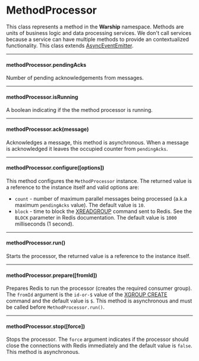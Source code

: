 # MethodProcessor

This class represents a method in the **Warship** namespace. Methods are units of business logic and data processing services. We don't call services because a service can have multiple methods to provide an contextualized functionality. This class extends [AsyncEventEmitter](api-documentation/async-event-emitter.md).

---------------------------------

#### methodProcessor.pendingAcks

Number of pending acknowledgements from messages.

---------------------------------

#### methodProcessor.isRunning

A boolean indicating if the the method processor is running.

---------------------------------

#### methodProcessor.ack(message)

Acknowledges a message, this method is asynchronous. When a message is acknowledged it leaves the occupied counter from `pendingAcks`.

---------------------------------

#### methodProcessor.configure([options])

This method configures the `MethodProcessor` instance. The returned value is a reference to the instance itself and valid options are:

- `count` - number of maximum parallel messages being processed (a.k.a maximum `pendingAcks` value). The default value is `10`.
- `block` - time to block the [XREADGROUP](https://redis.io/commands/xreadgroup) command sent to Redis. See the `BLOCK` parameter in Redis documentation. The default value is `1000` milliseconds (1 second).

---------------------------------

#### methodProcessor.run()

Starts the processor, the returned value is a reference to the instance itself.

---------------------------------

#### methodProcessor.prepare([fromId])

Prepares Redis to run the processor (creates the required consumer group). The `fromId` argument is the `id-or-$` value of the [XGROUP CREATE](https://redis.io/commands/xgroup) command and the default value is `$`. This method is asynchronous and must be called before `MethodProcessor.run()`.

---------------------------------

#### methodProcessor.stop([force])

Stops the processor. The `force` argument indicates if the processor should close the connections with Redis immediately and the default value is `false`. This method is asynchronous.

